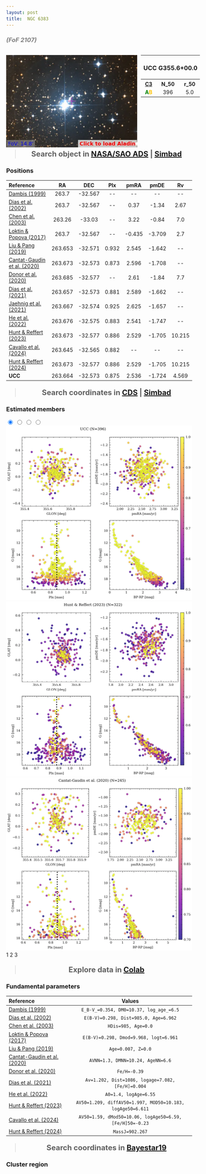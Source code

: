 ```yaml
---
layout: post
title:  NGC 6383
---
```

<h3><span style="color: #808080;"><i>(FoF 2107)</i></span></h3><div style="display: flex; justify-content: space-between; width:720px;height:250px">
<div style="text-align: center;">

<!-- Static image + data attributes for FOV and target -->
<img id="aladin_img"
     data-umami-event="aladin_load"
     src="https://raw.githubusercontent.com/ucc23/Q4P/main/plots/aladin/ngc6383.webp"
     alt="Click to load Aladin Lite" 
     style="width:355px;height:250px; cursor: pointer;"
     data-fov="0.167" 
     data-target="263.664 -32.573"/>
<!-- Div to contain Aladin Lite viewer -->
<div id="aladin-lite-div" style="width:355px;height:250px;display:none;"></div>
<!-- Aladin Lite script (will be loaded after the image is clicked) -->
<script src="{{ site.baseurl }}/scripts/aladin_load.js"></script>

</div>
<!-- Left block -->

<table style="width:355px;height:250px;">
  <!-- Row 1 (title) -->
  <tr>
    <td colspan="5"><h3>UCC G355.6+00.0</h3></td>
  </tr>
  <!-- Row 2 -->
  <tr>
    <th style="text-align: center;"><a href="https://ucc.ar/faq#what-is-the-c3-parameter" title="Combined class">C3</a></th>
    <th style="text-align: center;"><div title="Stars with membership probability >50%">N_50</div></th>
    <th style="text-align: center;"><div title="Radius that contains half the members [arcmin]">r_50</div></th>
  </tr>
  <!-- Row 3 -->
  <tr>
    <td style="text-align: center;"><span style="color: green; font-weight: bold;">A</span><span style="color: #FFC300; font-weight: bold;">B</span></td>
    <td style="text-align: center;">396</td>
    <td style="text-align: center;">5.0</td>
  </tr>
</table>
</div>

> <p style="text-align:center; font-weight: bold; font-size:20px">Search object in <a data-umami-event="nasa_search" href="https://ui.adsabs.harvard.edu/search/q=%20collection%3Aastronomy%20body%3A%22NGC%206383%22&sort=date%20desc%2C%20bibcode%20desc&p_=0" target="_blank">NASA/SAO ADS</a> | <a data-umami-event="simbad_search" href="https://simbad.cds.unistra.fr/simbad/sim-id-refs?Ident=ngc6383" target="_blank">Simbad</a></p>


### Positions

| Reference    | RA    | DEC   | Plx  | pmRA  | pmDE   |  Rv  |
| :---         | :---: | :---: | :---: | :---: | :---: | :---: |
|[Dambis (1999)](https://ui.adsabs.harvard.edu/abs/1999AstL...25....7D) | 263.7 | -32.567 | -- | -- | -- | -- |
|[Dias et al. (2002)](https://ui.adsabs.harvard.edu/abs/2002A%26A...389..871D) | 263.7 | -32.567 | -- | 0.37 | -1.34 | 2.67 |
|[Chen et al. (2003)](https://ui.adsabs.harvard.edu/abs/2003AJ....125.1397C) | 263.26 | -33.03 | -- | 3.22 | -0.84 | 7.0 |
|[Loktin & Popova (2017)](https://ui.adsabs.harvard.edu/abs/2017AstBu..72..257L) | 263.7 | -32.567 | -- | -0.435 | -3.709 | 2.7 |
|[Liu & Pang (2019)](https://ui.adsabs.harvard.edu/abs/2019ApJS..245...32L) | 263.653 | -32.571 | 0.932 | 2.545 | -1.642 | -- |
|[Cantat-Gaudin et al. (2020)](https://ui.adsabs.harvard.edu/abs/2020A%26A...640A...1C) | 263.673 | -32.573 | 0.873 | 2.596 | -1.708 | -- |
|[Donor et al. (2020)](https://ui.adsabs.harvard.edu/abs/2020AJ....159..199D) | 263.685 | -32.577 | -- | 2.61 | -1.84 | 7.7 |
|[Dias et al. (2021)](https://ui.adsabs.harvard.edu/abs/2021MNRAS.504..356D) | 263.657 | -32.573 | 0.881 | 2.589 | -1.662 | -- |
|[Jaehnig et al. (2021)](https://ui.adsabs.harvard.edu/abs/2021ApJ...923..129J) | 263.667 | -32.574 | 0.925 | 2.625 | -1.657 | -- |
|[He et al. (2022)](https://ui.adsabs.harvard.edu/abs/2022ApJS..262....7H) | 263.676 | -32.575 | 0.883 | 2.541 | -1.747 | -- |
|[Hunt & Reffert (2023)](https://ui.adsabs.harvard.edu/abs/2023A%26A...673A.114H) | 263.673 | -32.577 | 0.886 | 2.529 | -1.705 | 10.215 |
|[Cavallo et al. (2024)](https://ui.adsabs.harvard.edu/abs/2024AJ....167...12C) | 263.645 | -32.565 | 0.882 | -- | -- | -- |
|[Hunt & Reffert (2024)](https://ui.adsabs.harvard.edu/abs/2024A%26A...686A..42H) | 263.673 | -32.577 | 0.886 | 2.529 | -1.705 | 10.215 |
| **UCC** |263.664 | -32.573 | 0.875 | 2.536 | -1.724 | 4.569 |

> <p style="text-align:center; font-weight: bold; font-size:20px">Search coordinates in <a data-umami-event="cds_coord_search" href="https://cdsportal.u-strasbg.fr/?target=263.664,-32.573" target="_blank">CDS</a> | <a data-umami-event="simbad_coord_search" href="https://simbad.cds.unistra.fr/mobile/object_list.html?coord=263.664%20-32.573&output=json&radius=5&userEntry=ngc6383" target="_blank">Simbad</a></p>

### Estimated members

<div class="carousel">
<input type="radio" name="radio-btn" id="slide1" checked>
<input type="radio" name="radio-btn" id="slide1">
<input type="radio" name="radio-btn" id="slide2">
<input type="radio" name="radio-btn" id="slide3">
<div class="slides">
<div class="slide">
<a href="https://raw.githubusercontent.com/ucc23/Q4P/main/plots/UCC/ngc6383.webp" target="_blank">
<img src="https://raw.githubusercontent.com/ucc23/Q4P/main/plots/UCC/ngc6383.webp" alt="NGC 6383 UCC">
</a>
</div>
<div class="slide">
<a href="https://raw.githubusercontent.com/ucc23/Q4P/main/plots/HUNT23/ngc6383.webp" target="_blank">
<img src="https://raw.githubusercontent.com/ucc23/Q4P/main/plots/HUNT23/ngc6383.webp" alt="NGC 6383 HUNT23">
</a>
</div>
<div class="slide">
<a href="https://raw.githubusercontent.com/ucc23/Q4P/main/plots/CANTAT20/ngc6383.webp" target="_blank">
<img src="https://raw.githubusercontent.com/ucc23/Q4P/main/plots/CANTAT20/ngc6383.webp" alt="NGC 6383 CANTAT20">
</a>
</div>
</div>
<div class="indicators">
<label for="slide1">1</label>
<label for="slide2">2</label>
<label for="slide3">3</label>
</div>
</div>


> <p style="text-align:center; font-weight: bold; font-size:20px">Explore data in <a data-umami-event="colab" href="https://colab.research.google.com/github/ucc23/ucc/blob/main/assets/notebook.ipynb" target="_blank">Colab</a></p>


### Fundamental parameters

| Reference |  Values |
| :---      |  :---:  |
| [Dambis (1999)](https://ui.adsabs.harvard.edu/abs/1999AstL...25....7D) | `E_B-V_=0.354, DM0=10.37, log_age_=6.5` |
| [Dias et al. (2002)](https://ui.adsabs.harvard.edu/abs/2002A%26A...389..871D) | `E(B-V)=0.298, Dist=985.0, Age=6.962` |
| [Chen et al. (2003)](https://ui.adsabs.harvard.edu/abs/2003AJ....125.1397C) | `HDis=985, Age=0.0` |
| [Loktin & Popova (2017)](https://ui.adsabs.harvard.edu/abs/2017AstBu..72..257L) | `E(B-V)=0.298, Dmod=9.968, logt=6.961` |
| [Liu & Pang (2019)](https://ui.adsabs.harvard.edu/abs/2019ApJS..245...32L) | `Age=0.007, Z=0.0` |
| [Cantat-Gaudin et al. (2020)](https://ui.adsabs.harvard.edu/abs/2020A%26A...640A...1C) | `AVNN=1.3, DMNN=10.24, AgeNN=6.6` |
| [Donor et al. (2020)](https://ui.adsabs.harvard.edu/abs/2020AJ....159..199D) | `Fe/H=-0.39` |
| [Dias et al. (2021)](https://ui.adsabs.harvard.edu/abs/2021MNRAS.504..356D) | `Av=1.202, Dist=1086, logage=7.082, [Fe/H]=0.004` |
| [He et al. (2022)](https://ui.adsabs.harvard.edu/abs/2022ApJS..262....7H) | `A0=1.4, logAge=6.55` |
| [Hunt & Reffert (2023)](https://ui.adsabs.harvard.edu/abs/2023A%26A...673A.114H) | `AV50=1.209, diffAV50=1.997, MOD50=10.183, logAge50=6.611` |
| [Cavallo et al. (2024)](https://ui.adsabs.harvard.edu/abs/2024AJ....167...12C) | `AV50=1.59, dMod50=10.06, logAge50=6.59, [Fe/H]50=-0.23` |
| [Hunt & Reffert (2024)](https://ui.adsabs.harvard.edu/abs/2024A%26A...686A..42H) | `MassJ=902.267` |

> <p style="text-align:center; font-weight: bold; font-size:20px">Search coordinates in <a data-umami-event="bayestar" href="http://argonaut.skymaps.info/query?lon=355.666%20&lat=0.061&coordsys=gal&mapname=bayestar2019" target="_blank">Bayestar19</a></p>


### Cluster region

<html lang="en">
  <body>
    <center>
    <div id="plot-params"
         data-oc-name="ngc6383"
         data-ra-center="263.67"
         data-dec-center="-32.57"
         data-rad-deg="5.0"
         data-plx="0.875">
    </div>
    <div id="plot-container">
        <div id="plot"></div>
    </div>
    <script defer type="module" src="{{ site.baseurl }}/scripts/radec_scatter.js"></script>
    </center>
  </body>
</html>
<br>
